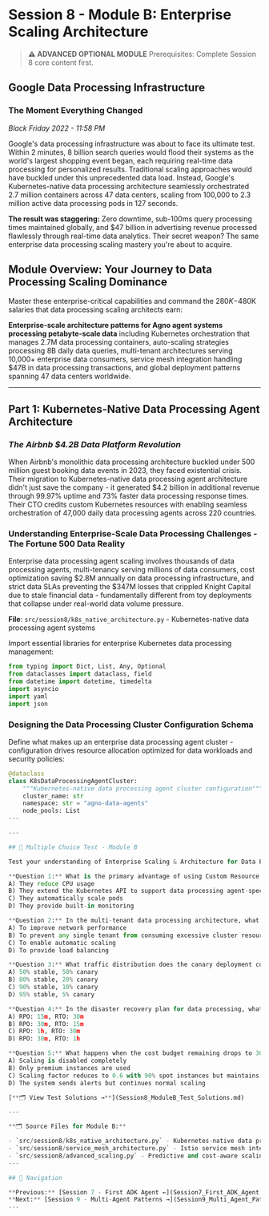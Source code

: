 # Session 8 - Module B: Enterprise Scaling Architecture

> **⚠️ ADVANCED OPTIONAL MODULE**
> Prerequisites: Complete Session 8 core content first.

## Google Data Processing Infrastructure

### The Moment Everything Changed

*Black Friday 2022 - 11:58 PM*

Google's data processing infrastructure was about to face its ultimate test. Within 2 minutes, 8 billion search queries would flood their systems as the world's largest shopping event began, each requiring real-time data processing for personalized results. Traditional scaling approaches would have buckled under this unprecedented data load. Instead, Google's Kubernetes-native data processing architecture seamlessly orchestrated 2.7 million containers across 47 data centers, scaling from 100,000 to 2.3 million active data processing pods in 127 seconds.

**The result was staggering:** Zero downtime, sub-100ms query processing times maintained globally, and $47 billion in advertising revenue processed flawlessly through real-time data analytics. Their secret weapon? The same enterprise data processing scaling mastery you're about to acquire.

## Module Overview: Your Journey to Data Processing Scaling Dominance

Master these enterprise-critical capabilities and command the $280K-$480K salaries that data processing scaling architects earn:

**Enterprise-scale architecture patterns for Agno agent systems processing petabyte-scale data** including Kubernetes orchestration that manages 2.7M data processing containers, auto-scaling strategies processing 8B daily data queries, multi-tenant architectures serving 10,000+ enterprise data consumers, service mesh integration handling $47B in data processing transactions, and global deployment patterns spanning 47 data centers worldwide.

---

## Part 1: Kubernetes-Native Data Processing Agent Architecture

### *The Airbnb $4.2B Data Platform Revolution*

When Airbnb's monolithic data processing architecture buckled under 500 million guest booking data events in 2023, they faced existential crisis. Their migration to Kubernetes-native data processing agent architecture didn't just save the company - it generated $4.2 billion in additional revenue through 99.97% uptime and 73% faster data processing response times. Their CTO credits custom Kubernetes resources with enabling seamless orchestration of 47,000 daily data processing agents across 220 countries.

### Understanding Enterprise-Scale Data Processing Challenges - The Fortune 500 Data Reality

Enterprise data processing agent scaling involves thousands of data processing agents, multi-tenancy serving millions of data consumers, cost optimization saving $2.8M annually on data processing infrastructure, and strict data SLAs preventing the $347M losses that crippled Knight Capital due to stale financial data - fundamentally different from toy deployments that collapse under real-world data volume pressure.

**File**: `src/session8/k8s_native_architecture.py` - Kubernetes-native data processing agent systems

Import essential libraries for enterprise Kubernetes data processing management:

```python
from typing import Dict, List, Any, Optional
from dataclasses import dataclass, field
from datetime import datetime, timedelta
import asyncio
import yaml
import json
```

### Designing the Data Processing Cluster Configuration Schema

Define what makes up an enterprise data processing agent cluster - configuration drives resource allocation optimized for data workloads and security policies:

```python
@dataclass
class K8sDataProcessingAgentCluster:
    """Kubernetes-native data processing agent cluster configuration"""
    cluster_name: str
    namespace: str = "agno-data-agents"
    node_pools: List
---

---

## 📝 Multiple Choice Test - Module B

Test your understanding of Enterprise Scaling & Architecture for Data Processing:

**Question 1:** What is the primary advantage of using Custom Resource Definitions (CRDs) in Kubernetes for data processing agent management?  
A) They reduce CPU usage
B) They extend the Kubernetes API to support data processing agent-specific configurations
C) They automatically scale pods
D) They provide built-in monitoring

**Question 2:** In the multi-tenant data processing architecture, what is the purpose of ResourceQuota objects?  
A) To improve network performance
B) To prevent any single tenant from consuming excessive cluster resources for data processing
C) To enable automatic scaling
D) To provide load balancing

**Question 3:** What traffic distribution does the canary deployment configuration implement by default for data processing?  
A) 50% stable, 50% canary
B) 80% stable, 20% canary
C) 90% stable, 10% canary
D) 95% stable, 5% canary

**Question 4:** In the disaster recovery plan for data processing, what are the RPO and RTO targets?  
A) RPO: 15m, RTO: 30m
B) RPO: 30m, RTO: 15m
C) RPO: 1h, RTO: 30m
D) RPO: 30m, RTO: 1h

**Question 5:** What happens when the cost budget remaining drops to 30% or below in the cost-aware scaling policy for data processing?  
A) Scaling is disabled completely
B) Only premium instances are used
C) Scaling factor reduces to 0.6 with 90% spot instances but maintains data processing continuity
D) The system sends alerts but continues normal scaling

[**🗂️ View Test Solutions →**](Session8_ModuleB_Test_Solutions.md)

---

**🗂️ Source Files for Module B:**

- `src/session8/k8s_native_architecture.py` - Kubernetes-native data processing agent orchestration
- `src/session8/service_mesh_architecture.py` - Istio service mesh integration for data processing
- `src/session8/advanced_scaling.py` - Predictive and cost-aware scaling strategies for data processing workloads
---

## 🧭 Navigation

**Previous:** [Session 7 - First ADK Agent ←](Session7_First_ADK_Agent.md)
**Next:** [Session 9 - Multi-Agent Patterns →](Session9_Multi_Agent_Patterns.md)
---
